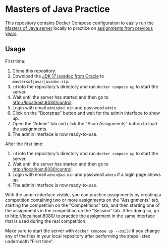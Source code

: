 # Masters of Java Practice

This repository contains Docker Compose configuration to easily run the [Masters of Java server](https://github.com/mastersofjava/mastersofjava) locally to practice on [assignments from previous years](https://github.com/First8/mastersofjava).

## Usage

First time:
1. Clone this repository.
2. Download the [JDK 17 javadoc from Oracle](https://www.oracle.com/java/technologies/javase-jdk17-doc-downloads.html) to `mastersofjava/javadoc.zip`.
3. `cd` into the repository's directory and run `docker compose up` to start the server.
4. Wait until the server has started and then go to [http://localhost:8080/control](http://localhost:8080/control).
5. Login with email `admin@ad.min` and password `admin`.
6. Click on the "Bootstrap" button and wait for the admin interface to show up.
7. Open the "Admin" tab and click the "Scan Assignments" button to load the assignments.
8. The admin interface is now ready-to-use.

After the first time:
1. `cd` into the repository's directory and run `docker compose up` to start the server.
2. Wait until the server has started and then go to [http://localhost:8080/control](http://localhost:8080/control).
3. Login with email `admin@ad.min` and password `admin` if a login page shows up.
4. The admin interface is now ready-to-use.

With the admin interface visible, you can practice assignments by creating a competition containing two or more assignments on the "Assignments" tab, starting the competition on the "Competitions" tab, and then starting one of the assignments in the competition on the "Session" tab. After doing so, go to [http://localhost:8080/](http://localhost:8080/) to practice the assignment in the same interface that is used during the real competition.

Make sure to start the server with `docker compose up --build` if you change any of the files in your local repository after performing the steps listed underneath "First time".
